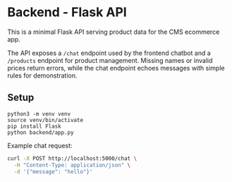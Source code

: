# Backend - Flask API

This is a minimal Flask API serving product data for the CMS ecommerce app.

The API exposes a `/chat` endpoint used by the frontend chatbot and a `/products` endpoint for product management. Missing names or invalid prices return errors, while the chat endpoint echoes messages with simple rules for demonstration.

## Setup

```
python3 -m venv venv
source venv/bin/activate
pip install Flask
python backend/app.py
```


Example chat request:
```bash
curl -X POST http://localhost:5000/chat \
  -H "Content-Type: application/json" \
  -d '{"message": "hello"}'
```

